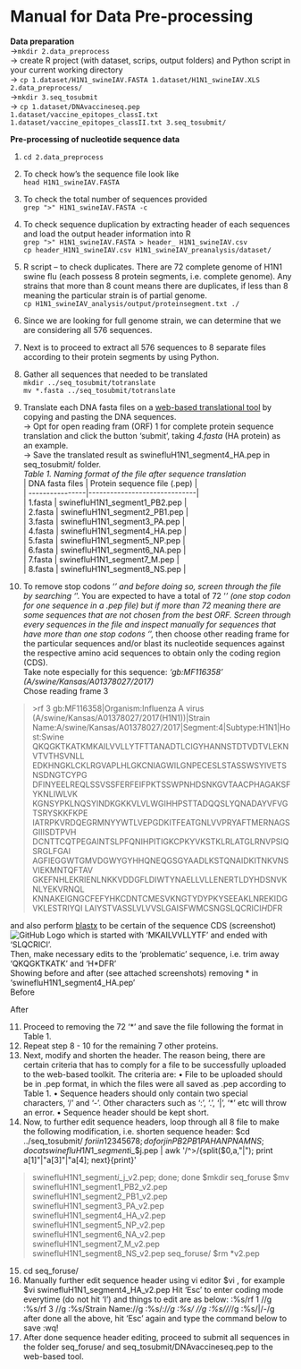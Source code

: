 # Manual for Data Pre-processing

**Data preparation**<br/>
→```mkdir 2.data_preprocess```<br/> 
→ create R project (with dataset, scrips, output folders) and Python script in your current working directory<br/> 
→ ```cp 1.dataset/H1N1_swineIAV.FASTA 1.dataset/H1N1_swineIAV.XLS 2.data_preprocess/```<br/>
→```mkdir 3.seq_tosubmit```<br/> 
→ ```cp 1.dataset/DNAvaccineseq.pep 1.dataset/vaccine_epitopes_classI.txt 1.dataset/vaccine_epitopes_classII.txt 3.seq_tosubmit/```<br/>

**Pre-processing of nucleotide sequence data**<br/>
1.	```cd 2.data_preprocess```<br/>
2.	To check how’s the sequence file look like<br/>
```head H1N1_swineIAV.FASTA```<br/>
3.	To check the total number of sequences provided<br/>
```grep ">" H1N1_swineIAV.FASTA -c```<br/>
4.	To check sequence duplication by extracting header of each sequences and load the output header information into R<br/>
```grep ">" H1N1_swineIAV.FASTA > header_ H1N1_swineIAV.csv```<br/>
```cp header_H1N1_swineIAV.csv H1N1_swineIAV_preanalysis/dataset/```<br/>
5.	R script – to check duplicates. There are 72 complete genome of H1N1 swine flu (each possess 8 protein segments, i.e. complete genome). Any strains that more than 8 count means there are duplicates, if less than 8 meaning the particular strain is of partial genome.<br/>
```cp H1N1_swineIAV_analysis/output/proteinsegment.txt ./```<br/> 
6.	Since we are looking for full genome strain, we can determine that we are considering all 576 sequences.<br/>
7.	Next is to proceed to extract all 576 sequences to 8 separate files according to their protein segments by using Python.<br/>
8.	Gather all sequences that needed to be translated<br/>
```mkdir ../seq_tosubmit/totranslate```<br/>
```mv *.fasta ../seq_tosubmit/totranslate```<br/>
9.	Translate each DNA fasta files on a [web-based translational tool](http://www.bioinformatics.org/sms2/translate.html) by copying and pasting the DNA sequences.<br/>
→ Opt for open reading fram (ORF) 1 for complete protein sequence translation and click the button ‘submit’, taking _4.fasta_ (HA protein) as an example.<br/>
→ Save the translated result as swinefluH1N1_segment4_HA.pep in  seq_tosubmit/ folder.<br/>
*Table 1. Naming format of the file after sequence translation*<br/>
| DNA fasta files | Protein sequence file (.pep) |<br/>
| ----------------|------------------------------|<br/>
| 1.fasta | swinefluH1N1_segment1_PB2.pep |<br/>
| 2.fasta | swinefluH1N1_segment2_PB1.pep |<br/>
| 3.fasta | swinefluH1N1_segment3_PA.pep |<br/>
| 4.fasta | swinefluH1N1_segment4_HA.pep |<br/>
| 5.fasta | swinefluH1N1_segment5_NP.pep |<br/>
| 6.fasta | swinefluH1N1_segment6_NA.pep |<br/>
| 7.fasta | swinefluH1N1_segment7_M.pep |<br/>
| 8.fasta | swinefluH1N1_segment8_NS.pep |<br/>

10.	To remove stop codons ‘*’ and before doing so, screen through the file by searching ‘*’. You are expected to have a total of 72 ‘*’ (one stop codon for one sequence in a .pep file) but if more than 72 meaning there are some sequences that are not chosen from the best ORF. Screen through every sequences in the file and inspect manually for sequences that have more than one stop codons ‘*’, then choose other reading frame for the particular sequences and/or blast its nucleotide sequences against the respective amino acid sequences to obtain only the coding region (CDS).<br/>
Take note especially for this sequence: _‘gb:MF116358’ (A/swine/Kansas/A01378027/2017)_<br/>
Chose reading frame 3<br/> 
>\>rf 3 gb:MF116358|Organism:Influenza A virus (A/swine/Kansas/A01378027/2017(H1N1))|Strain Name:A/swine/Kansas/A01378027/2017|Segment:4|Subtype:H1N1|Host:Swine QKQGKTKATKMKAILVVLLYTFTTANADTLCIGYHANNSTDTVDTVLEKNVTVTHSVNLL EDKHNGKLCKLRGVAPLHLGKCNIAGWILGNPECESLSTASSWSYIVETSNSDNGTCYPG DFINYEELREQLSSVSSFERFEIFPKTSSWPNHDSNKGVTAACPHAGAKSFYKNLIWLVK KGNSYPKLNQSYINDKGKKVLVLWGIHHPSTTADQQSLYQNADAYVFVGTSRYSKKFKPE IATRPKVRDQEGRMNYYWTLVEPGDKITFEATGNLVVPRYAFTMERNAGSGIIISDTPVH DCNTTCQTPEGAINTSLPFQNIHPITIGKCPKYVKSTKLRLATGLRNVPSIQSRGLFGAI AGFIEGGWTGMVDGWYGYHHQNEQGSGYAADLKSTQNAIDKITNKVNSVIEKMNTQFTAV GKEFNHLEKRIENLNKKVDDGFLDIWTYNAELLVLLENERTLDYHDSNVKNLYEKVRNQL KNNAKEIGNGCFEFYHKCDNTCMESVKNGTYDYPKYSEEAKLNREKIDGVKLESTRIYQI LAIYSTVASSLVLVVSLGAISFWMCSNGSLQCRICI*H*DFR<br/>

and also perform [blastx](https://blast.ncbi.nlm.nih.gov/Blast.cgi?PROGRAM=blastx&PAGE_TYPE=BlastSearch&LINK_LOC=blasthome) to be certain of the sequence CDS (screenshot)<br/>
![GitHub Logo](/images/logo.png) 
which is started with ‘MKAILVVLLYTF’ and ended with ‘SLQCRICI’.<br/>
Then, make necessary edits to the ‘problematic’ sequence, i.e. trim away ‘QKQGKTKATK’ and ‘H*DFR’<br/>
Showing before and after (see attached screenshots) removing * in ‘swinefluH1N1_segment4_HA.pep’<br/>
Before
 

After
 
11.	Proceed to removing the 72 ‘*’ and save the file following the format in Table 1.
12.	Repeat step 8 - 10 for the remaining 7 other proteins.
13.	Next, modify and shorten the header. The reason being, there are certain criteria that has to comply for a file to be successfully uploaded to the web-based toolkit. 
The criteria are:
•	File to be uploaded should be in .pep format, in which the files were all saved as .pep according to Table 1.
•	Sequence headers should only contain two special characters, ‘/’ and ‘-’. Other characters such as ‘:’, ‘.’, ‘|’, ‘*’ etc will throw an error.
•	Sequence header should be kept short.
14.	Now, to further edit sequence headers, loop through all 8 file to make the following modification, i.e. shorten sequence header:
$cd ../seq_tosubmit/
$for i in 1 2 3 4 5 6 7 8; 
do for j in PB2 PB1 PA HA NP NA M NS; 
do cat swinefluH1N1\_segment$i\_$j.pep | awk '/^>/{split($0,a,"|"); print a[1]"|"a[3]"|"a[4]; next}{print}' 
> swinefluH1N1\_segment$i\_$j\_v2.pep; 
done; done
$mkdir seq_foruse
$mv swinefluH1N1_segment1_PB2_v2.pep swinefluH1N1_segment2_PB1_v2.pep swinefluH1N1_segment3_PA_v2.pep swinefluH1N1_segment4_HA_v2.pep swinefluH1N1_segment5_NP_v2.pep swinefluH1N1_segment6_NA_v2.pep swinefluH1N1_segment7_M_v2.pep swinefluH1N1_segment8_NS_v2.pep seq_foruse/
$rm *v2.pep
15.	cd seq_foruse/
16.	Manually further edit sequence header using vi editor
$vi <filename>, for example 
$vi swinefluH1N1_segment4_HA_v2.pep
Hit ‘Esc’ to enter coding mode everytime (do not hit ‘I’) and things to edit are as below:
:%s/rf 1 //g
:%s/rf 3 //g
:%s/Strain Name://g
:%s/:/_/g
:%s/ //g
:%s/\//_/g
:%s/|/-/g
after done all the above, hit ‘Esc’ again and type the command below to save
:wq!
17.	After done sequence header editing, proceed to submit all sequences in the folder seq_foruse/ and seq_tosubmit/DNAvaccineseq.pep to the web-based tool.



